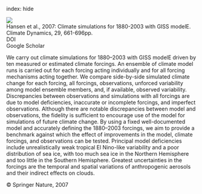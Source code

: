 index: hide

<div class="Citation">
    <div class="Citation-thumb CitationThumb-linked"  data-href="https://doi.org/10.1007/s00382-007-0255-8">
      <img src="https://static.claimspace.cloud/climate-study-static/refs/thumbs/8/Hansen_et_al_2007-thumb.png" />
    </div>

  <div class="Citation-body">
    <div class="Citation-text">Hansen et al., 2007: Climate simulations for 1880-2003 with GISS modelE. <span class="Article-journal">Climate Dynamics, </span><span class="Article-volume">29, </span>661-696pp.</div>
    <div class="Citation-links">
      <div class="CitationLink" data-href="https://doi.org/10.1007/s00382-007-0255-8">
        <div class="CitationLink-icon CitationLink-Doi"></div>
        <div class="CitationLink-text">DOI</div>
      </div>
      <div class="CitationLink" data-href="https://scholar.google.com/scholar?q=10.1007/s00382-007-0255-8">
        <div class="CitationLink-icon CitationLink-Scholar"></div>
        <div class="CitationLink-text">Google Scholar</div>
      </div>
    </div>
  </div>
</div>

We carry out climate simulations for 1880–2003 with GISS modelE driven by ten measured or estimated climate forcings. An ensemble of climate model runs is carried out for each forcing acting individually and for all forcing mechanisms acting together. We compare side-by-side simulated climate change for each forcing, all forcings, observations, unforced variability among model ensemble members, and, if available, observed variability. Discrepancies between observations and simulations with all forcings are due to model deficiencies, inaccurate or incomplete forcings, and imperfect observations. Although there are notable discrepancies between model and observations, the fidelity is sufficient to encourage use of the model for simulations of future climate change. By using a fixed well-documented model and accurately defining the 1880–2003 forcings, we aim to provide a benchmark against which the effect of improvements in the model, climate forcings, and observations can be tested. Principal model deficiencies include unrealistically weak tropical El Nino-like variability and a poor distribution of sea ice, with too much sea ice in the Northern Hemisphere and too little in the Southern Hemisphere. Greatest uncertainties in the forcings are the temporal and spatial variations of anthropogenic aerosols and their indirect effects on clouds.

<div class="Citation-copy">
&copy; Springer Nature, 2007
</div>